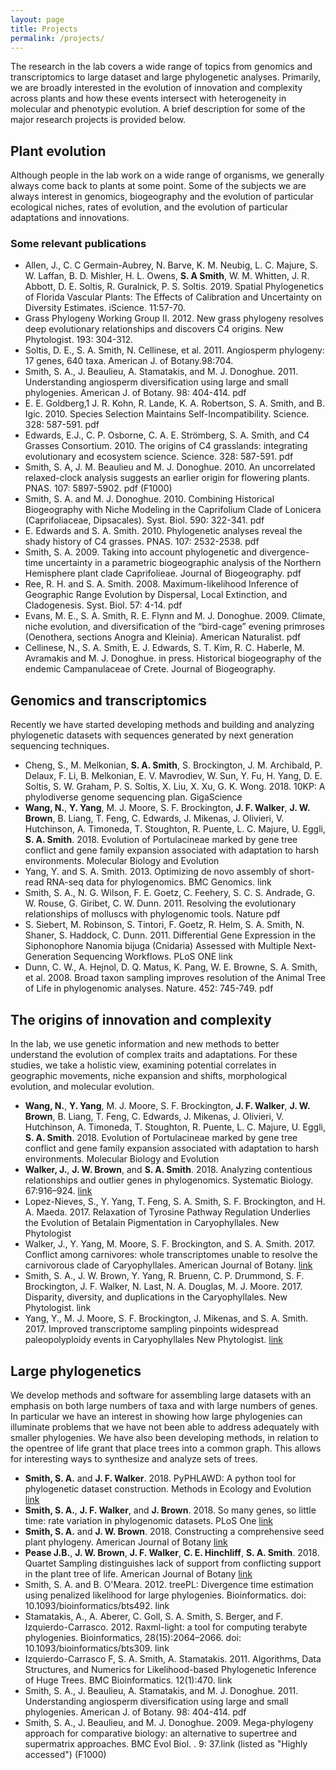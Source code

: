 ```yaml
---
layout: page
title: Projects
permalink: /projects/
---
```


The research in the lab covers a wide range of topics from genomics and transcriptomics to large dataset and large phylogenetic analyses. Primarily, we are broadly interested in the evolution of innovation and complexity across plants and how these events intersect with heterogeneity in molecular and phenotypic evolution. A brief description for some of the major research projects is provided below.

## Plant evolution

Although people in the lab work on a wide range of organisms, we generally always come back to plants at some point.  Some of the subjects we are always interest in genomics, biogeography and the evolution of particular ecological niches, rates of evolution, and the evolution of particular adaptations and innovations.

### Some relevant publications

- Allen, J., C. C Germain-Aubrey, N. Barve, K. M. Neubig, L. C. Majure, S. W. Laffan, B. D. Mishler, H. L. Owens, **S. A Smith**, W. M. Whitten, J. R. Abbott, D. E. Soltis, R. Guralnick, P. S. Soltis. 2019. Spatial Phylogenetics of Florida Vascular Plants: The Effects of Calibration and Uncertainty on Diversity Estimates. iScience. 11:57-70.
- Grass Phylogeny Working Group II. 2012. New grass phylogeny resolves deep evolutionary relationships and discovers C4 origins. New Phytologist. 193: 304-312.
- Soltis, D. E., S. A. Smith, N. Cellinese, et al. 2011. Angiosperm phylogeny: 17 genes, 640 taxa. American J. of Botany.98:704.
- Smith, S. A., J. Beaulieu, A. Stamatakis, and M. J. Donoghue. 2011. Understanding angiosperm diversification using large and small phylogenies. American J. of Botany. 98: 404-414. pdf
- E. E. Goldberg,1 J. R. Kohn, R. Lande, K. A. Robertson, S. A. Smith, and B. Igic. 2010. Species Selection Maintains Self-Incompatibility. Science. 328: 587-591. pdf
- Edwards, E.J., C. P. Osborne, C. A. E. Strömberg, S. A. Smith, and C4 Grasses Consortium. 2010. The origins of C4 grasslands: integrating evolutionary and ecosystem science. Science. 328: 587-591. pdf
- Smith, S. A, J. M. Beaulieu and M. J. Donoghue. 2010. An uncorrelated relaxed-clock analysis suggests an earlier origin for flowering plants. PNAS. 107: 5897-5902. pdf (F1000)
- Smith, S. A. and M. J. Donoghue. 2010. Combining Historical Biogeography with Niche Modeling in the Caprifolium Clade of Lonicera (Caprifoliaceae, Dipsacales). Syst. Biol. 590: 322-341. pdf
- E. Edwards and S. A. Smith. 2010. Phylogenetic analyses reveal the shady history of C4 grasses. PNAS. 107: 2532-2538. pdf
- Smith, S. A. 2009. Taking into account phylogenetic and divergence-time uncertainty in a parametric biogeographic analysis of the Northern Hemisphere plant clade Caprifolieae. Journal of Biogeography. pdf
- Ree, R. H. and S. A. Smith. 2008. Maximum-likelihood Inference of Geographic Range Evolution by Dispersal, Local Extinction, and Cladogenesis. Syst. Biol. 57: 4-14. pdf
- Evans, M. E., S. A. Smith, R. E. Flynn and M. J. Donoghue. 2009. Climate, niche evolution, and diversification of the “bird-cage” evening primroses (Oenothera, sections Anogra and Kleinia). American Naturalist. pdf
- Cellinese, N., S. A. Smith, E. J. Edwards, S. T. Kim, R. C. Haberle, M. Avramakis and M. J. Donoghue. in press. Historical biogeography of the endemic Campanulaceae of Crete. Journal of Biogeography.

## Genomics and transcriptomics

Recently we have started developing methods and building and analyzing phylogenetic datasets with sequences generated by next generation sequencing techniques.

- Cheng, S., M. Melkonian, **S. A. Smith**, S. Brockington, J. M. Archibald, P. Delaux, F. Li, B. Melkonian, E. V. Mavrodiev, W. Sun, Y. Fu, H. Yang, D. E. Soltis, S. W. Graham, P. S. Soltis, X. Liu, X. Xu, G. K. Wong. 2018. 10KP: A phylodiverse genome sequencing plan. GigaScience
- **Wang, N.**, **Y. Yang**, M. J. Moore, S. F. Brockington, **J. F. Walker**, **J. W. Brown**, B. Liang, T. Feng, C. Edwards, J. Mikenas, J. Olivieri, V. Hutchinson, A. Timoneda, T. Stoughton, R. Puente, L. C. Majure, U. Eggli, **S. A. Smith**. 2018. Evolution of Portulacineae marked by gene tree conflict and gene family expansion associated with adaptation to harsh environments. Molecular Biology and Evolution
- Yang, Y. and S. A. Smith. 2013. Optimizing de novo assembly of short-read RNA-seq data for phylogenomics. BMC Genomics. link
- Smith, S. A., N. G. Wilson, F. E. Goetz, C. Feehery, S. C. S. Andrade, G. W. Rouse, G. Giribet, C. W. Dunn. 2011. Resolving the evolutionary relationships of molluscs with phylogenomic tools. Nature pdf
- S. Siebert, M. Robinson, S. Tintori, F. Goetz, R. Helm, S. A. Smith, N. Shaner, S. Haddock, C. Dunn. 2011. Differential Gene Expression in the Siphonophore Nanomia bijuga (Cnidaria) Assessed with Multiple Next-Generation Sequencing Workflows. PLoS ONE link
- Dunn, C. W., A. Hejnol, D. Q. Matus, K. Pang, W. E. Browne, S. A. Smith, et al. 2008. Broad taxon sampling improves resolution of the Animal Tree of Life in phylogenomic analyses. Nature. 452: 745-749. pdf

## The origins of innovation and complexity

In the lab, we use genetic information and new methods to better understand the evolution of complex traits and adaptations. For these studies, we take a holistic view, examining potential correlates in geographic movements, niche expansion and shifts, morphological evolution, and molecular evolution.

- **Wang, N.**, **Y. Yang**, M. J. Moore, S. F. Brockington, **J. F. Walker**, **J. W. Brown**, B. Liang, T. Feng, C. Edwards, J. Mikenas, J. Olivieri, V. Hutchinson, A. Timoneda, T. Stoughton, R. Puente, L. C. Majure, U. Eggli, **S. A. Smith**. 2018. Evolution of Portulacineae marked by gene tree conflict and gene family expansion associated with adaptation to harsh environments. Molecular Biology and Evolution
- **Walker, J.**, **J. W. Brown**, and **S. A. Smith**. 2018. Analyzing contentious relationships and outlier genes in phylogenomics. Systematic Biology. 67:916–924. [link](https://doi.org/10.1093/sysbio/syy043)
- Lopez-Nieves, S., Y. Yang, T. Feng, S. A. Smith, S. F. Brockington, and H. A. Maeda. 2017. Relaxation of Tyrosine Pathway Regulation Underlies the Evolution of Betalain Pigmentation in Caryophyllales. New Phytologist
- Walker, J., Y. Yang, M. Moore, S. F. Brockington, and S. A. Smith. 2017. Conflict among carnivores: whole transcriptomes unable to resolve the carnivorous clade of Caryophyllales. American Journal of Botany. [link](https://doi.org/10.1101/115741)
- Smith, S. A., J. W. Brown, Y. Yang, R. Bruenn, C. P. Drummond, S. F. Brockington, J. F. Walker, N. Last, N. A. Douglas, M. J. Moore. 2017. Disparity, diversity, and duplications in the Caryophyllales. New Phytologist. link
- Yang, Y., M. J. Moore, S. F. Brockington, J. Mikenas, and S. A. Smith. 2017. Improved transcriptome sampling pinpoints widespread paleopolyploidy events in Caryophyllales New Phytologist. [link](https://doi.org/10.1101/143529)

## Large phylogenetics

We develop methods and software for assembling large datasets with an emphasis on both large numbers of taxa and with large numbers of genes. In particular we have an interest in showing how large phylogenies can illuminate problems that we have not been able to address adequately with smaller phylogenies. We have also been developing methods, in relation to the opentree of life grant that place trees into a common graph. This allows for interesting ways to synthesize and analyze sets of trees.

- **Smith, S. A.** and **J. F. Walker**. 2018. PyPHLAWD: A python tool for phylogenetic dataset construction. Methods in Ecology and Evolution [link](https://doi.org/10.1111/2041-210X.13096)
- **Smith, S. A.**, **J. F. Walker**, and **J. Brown**. 2018. So many genes, so little time: rate variation in phylogenomic datasets. PLoS One [link](https://doi.org/10.1101/114975)
- **Smith, S. A.** and **J. W. Brown**. 2018. Constructing a comprehensive seed plant phylogeny. American Journal of Botany [link](http://onlinelibrary.wiley.com/doi/10.1002/ajb2.1019/full)
- **Pease J.B.**, **J. W. Brown**, **J. F. Walker**, **C. E. Hinchliff**, **S. A. Smith**. 2018. Quartet Sampling distinguishes lack of support from conflicting support in the plant tree of life. American Journal of Botany [link](onlinelibrary.wiley.com/doi/10.1002/ajb2.1016/abstract)
- Smith, S. A. and B. O'Meara. 2012. treePL: Divergence time estimation using penalized likelihood for large phylogenies. Bioinformatics. doi: 10.1093/bioinformatics/bts492. link
- Stamatakis, A., A. Aberer, C. Goll, S. A. Smith, S. Berger, and F. Izquierdo-Carrasco. 2012. Raxml-light: a tool for computing terabyte phylogenies. Bioinformatics, 28(15):2064–2066. doi: 10.1093/bioinformatics/bts309. link
- Izquierdo-Carrasco F, S. A. Smith, A. Stamatakis. 2011. Algorithms, Data Structures, and Numerics for Likelihood-based Phylogenetic Inference of Huge Trees. BMC Bioinformatics. 12(1):470. link
- Smith, S. A., J. Beaulieu, A. Stamatakis, and M. J. Donoghue. 2011. Understanding angiosperm diversification using large and small phylogenies. American J. of Botany. 98: 404-414. pdf
- Smith, S. A., J. Beaulieu, and M. J. Donoghue. 2009.  Mega-phylogeny approach for comparative biology: an alternative to supertree and supermatrix approaches. BMC Evol Biol. . 9: 37.link (listed as "Highly accessed") (F1000)
